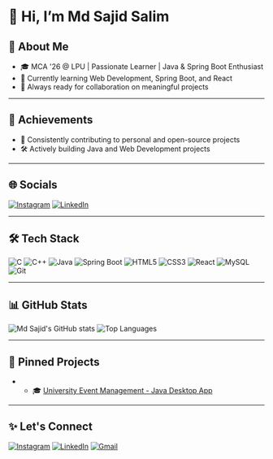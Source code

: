 # 👋 Hi, I’m Md Sajid Salim

## 🚀 About Me
- 🎓 MCA '26 @ LPU | Passionate Learner | Java & Spring Boot Enthusiast
- 🌱 Currently learning Web Development, Spring Boot, and React
- 🤝 Always ready for collaboration on meaningful projects

---

## 🎯 Achievements
- 📜 Consistently contributing to personal and open-source projects
- 🛠️ Actively building Java and Web Development projects

---

## 🌐 Socials
[![Instagram](https://img.shields.io/badge/Instagram-E4405F?style=for-the-badge&logo=instagram&logoColor=white)](https://instagram.com/iblame_sajid)
[![LinkedIn](https://img.shields.io/badge/LinkedIn-0077B5?style=for-the-badge&logo=linkedin&logoColor=white)](https://linkedin.com/in/md-sajid-salim-980b9b267)

---

## 🛠️ Tech Stack
![C](https://img.shields.io/badge/C-00599C?style=for-the-badge&logo=c&logoColor=white)
![C++](https://img.shields.io/badge/C++-00599C?style=for-the-badge&logo=c%2B%2B&logoColor=white)
![Java](https://img.shields.io/badge/Java-ED8B00?style=for-the-badge&logo=java&logoColor=white)
![Spring Boot](https://img.shields.io/badge/SpringBoot-6DB33F?style=for-the-badge&logo=spring-boot&logoColor=white)
![HTML5](https://img.shields.io/badge/HTML5-E34F26?style=for-the-badge&logo=html5&logoColor=white)
![CSS3](https://img.shields.io/badge/CSS3-1572B6?style=for-the-badge&logo=css3&logoColor=white)
![React](https://img.shields.io/badge/React-20232A?style=for-the-badge&logo=react&logoColor=61DAFB)
![MySQL](https://img.shields.io/badge/MySQL-00758F?style=for-the-badge&logo=mysql&logoColor=white)
![Git](https://img.shields.io/badge/Git-F05032?style=for-the-badge&logo=git&logoColor=white)

---

## 📊 GitHub Stats
![Md Sajid's GitHub stats](https://github-readme-stats.vercel.app/api?username=mdsajid10&show_icons=true&theme=radical)
![Top Languages](https://github-readme-stats.vercel.app/api/top-langs/?username=mdsajid10&layout=compact&theme=radical)

---

## 📂 Pinned Projects
- - 🎓 [University Event Management - Java Desktop App](https://github.com/mdsajid10/EventSphere)

---

## ✨ Let's Connect
[![Instagram](https://img.shields.io/badge/Instagram-E4405F?style=for-the-badge&logo=instagram&logoColor=white)](https://instagram.com/iblame_sajid)
[![LinkedIn](https://img.shields.io/badge/LinkedIn-0077B5?style=for-the-badge&logo=linkedin&logoColor=white)](https://linkedin.com/in/md-sajid-salim-980b9b267)
[![Gmail](https://img.shields.io/badge/Gmail-D14836?style=for-the-badge&logo=gmail&logoColor=white)](mailto:mdsajidsalim12@gmail.com)
